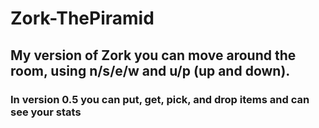 # Zork-ThePiramid

## My version of Zork you can move around the room, using n/s/e/w and u/p (up and down).

### In version 0.5 you can put, get, pick, and drop items and can see your stats 